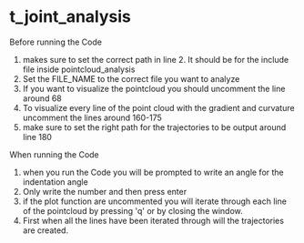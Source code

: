 # t_joint_analysis

Before running the Code
1. makes sure to set the correct path in line 2. It should be for the include file inside pointcloud_analysis
2. Set the FILE_NAME to the correct file you want to analyze
3. If you want to visualize the pointcloud you should uncomment the line around 68
4. To visualize every line of the point cloud with the gradient and curvature uncomment the lines around 160-175
5. make sure to set the right path for the trajectories to be output around line 180

When running the Code
1. when you run the Code you will be prompted to write an angle for the indentation angle
2. Only write the number and then press enter
3. if the plot function are uncommented you will iterate through each line of the pointcloud by pressing 'q' or by closing the window.
4. First when all the lines have been iterated through will the trajectories are created.
